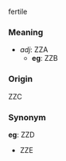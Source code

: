 fertile
### Meaning
+ _adj_: ZZA
    + __eg__: ZZB

### Origin

ZZC

### Synonym

__eg__: ZZD

+ ZZE


